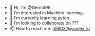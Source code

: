- 👋 Hi, I’m @Germit98
- 👀 I’m interested in Machine learning...
- 🌱 I’m currently learning pyton
- 💞️ I’m looking to collaborate on ???
- 📫 How to reach me: g9803@yandex.ru   

